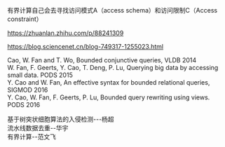 有界计算自己会去寻找访问模式A（access schema）和访问限制C（Access constraint）  

https://zhuanlan.zhihu.com/p/88241309  

https://blog.sciencenet.cn/blog-749317-1255023.html  

Cao, W. Fan and T. Wo, Bounded conjunctive queries, VLDB 2014  
W. Fan, F. Geerts, Y. Cao, T. Deng, P. Lu, Querying big data by accessing small data. PODS 2015  
Y. Cao and W. Fan, An effective syntax for bounded relational queries, SIGMOD 2016   
Y. Cao, W. Fan, F. Geerts, P. Lu, Bounded query rewriting using views. PODS 2016  


基于树突状细胞算法的入侵检测---杨超  
流水线数据去重--华宇  
有界计算--范文飞  
